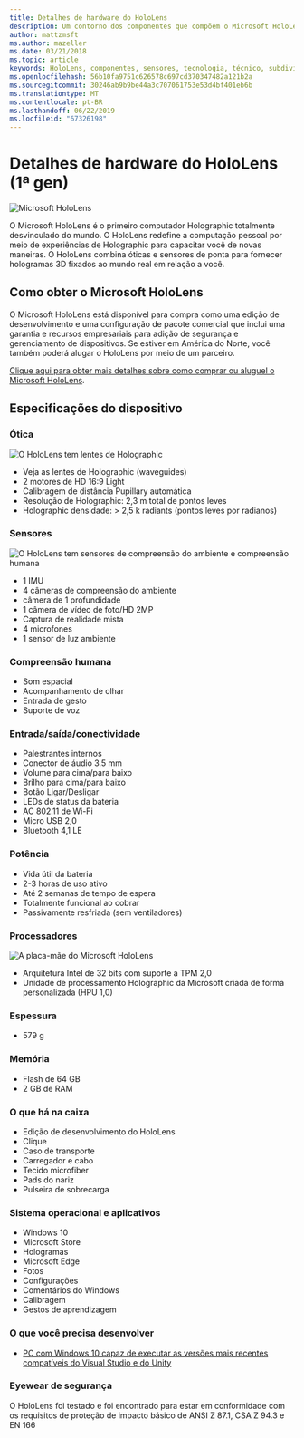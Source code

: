 ```yaml
---
title: Detalhes de hardware do HoloLens
description: Um contorno dos componentes que compõem o Microsoft HoloLens, o primeiro computador Holographic totalmente desvinculado do mundo que executa o Windows.
author: mattzmsft
ms.author: mazeller
ms.date: 03/21/2018
ms.topic: article
keywords: HoloLens, componentes, sensores, tecnologia, técnico, subdivisão, desmontagem,
ms.openlocfilehash: 56b10fa9751c626578c697cd370347482a121b2a
ms.sourcegitcommit: 30246ab9b9be44a3c707061753e53d4bf401eb6b
ms.translationtype: MT
ms.contentlocale: pt-BR
ms.lasthandoff: 06/22/2019
ms.locfileid: "67326198"
---
```

# <a name="hololens-1st-gen-hardware-details"></a>Detalhes de hardware do HoloLens (1ª gen)

![Microsoft HoloLens](images/see-through-400px.jpg)

O Microsoft HoloLens é o primeiro computador Holographic totalmente desvinculado do mundo. O HoloLens redefine a computação pessoal por meio de experiências de Holographic para capacitar você de novas maneiras. O HoloLens combina óticas e sensores de ponta para fornecer hologramas 3D fixados ao mundo real em relação a você.

## <a name="how-to-get-microsoft-hololens"></a>Como obter o Microsoft HoloLens

O Microsoft HoloLens está disponível para compra como uma edição de desenvolvimento e uma configuração de pacote comercial que inclui uma garantia e recursos empresariais para adição de segurança e gerenciamento de dispositivos. Se estiver em América do Norte, você também poderá alugar o HoloLens por meio de um parceiro.

[Clique aqui para obter mais detalhes sobre como comprar ou aluguel o Microsoft HoloLens](https://www.microsoft.com/hololens/buy).

## <a name="device-specifications"></a>Especificações do dispositivo

### <a name="optics"></a>Ótica

![O HoloLens tem lentes de Holographic](images/displays-400px.jpg)
* Veja as lentes de Holographic (waveguides)
* 2 motores de HD 16:9 Light
* Calibragem de distância Pupillary automática
* Resolução de Holographic: 2,3 m total de pontos leves
* Holographic densidade: > 2,5 k radiants (pontos leves por radianos)

### <a name="sensors"></a>Sensores

![O HoloLens tem sensores de compreensão do ambiente e compreensão humana](images/sensor-bar-400px.jpg)
* 1 IMU
* 4 câmeras de compreensão do ambiente
* câmera de 1 profundidade
* 1 câmera de vídeo de foto/HD 2MP
* Captura de realidade mista
* 4 microfones
* 1 sensor de luz ambiente

### <a name="human-understanding"></a>Compreensão humana
* Som espacial
* Acompanhamento de olhar
* Entrada de gesto
* Suporte de voz

### <a name="input--output--connectivity"></a>Entrada/saída/conectividade
* Palestrantes internos
* Conector de áudio 3.5 mm
* Volume para cima/para baixo
* Brilho para cima/para baixo
* Botão Ligar/Desligar
* LEDs de status da bateria
* AC 802.11 de Wi-Fi
* Micro USB 2,0
* Bluetooth 4,1 LE

### <a name="power"></a>Potência
* Vida útil da bateria
* 2-3 horas de uso ativo
* Até 2 semanas de tempo de espera
* Totalmente funcional ao cobrar
* Passivamente resfriada (sem ventiladores)

### <a name="processors"></a>Processadores

![A placa-mãe do Microsoft HoloLens](images/motherboard-400px.jpg)
* Arquitetura Intel de 32 bits com suporte a TPM 2,0
* Unidade de processamento Holographic da Microsoft criada de forma personalizada (HPU 1,0)

### <a name="weight"></a>Espessura
* 579 g

### <a name="memory"></a>Memória
* Flash de 64 GB
* 2 GB de RAM

### <a name="whats-in-the-box"></a>O que há na caixa
* Edição de desenvolvimento do HoloLens
* Clique
* Caso de transporte
* Carregador e cabo
* Tecido microfiber
* Pads do nariz
* Pulseira de sobrecarga

### <a name="os-and-apps"></a>Sistema operacional e aplicativos
* Windows 10
* Microsoft Store
* Hologramas
* Microsoft Edge
* Fotos
* Configurações
* Comentários do Windows
* Calibragem
* Gestos de aprendizagem

### <a name="what-you-need-to-develop"></a>O que você precisa desenvolver
* [PC com Windows 10 capaz de executar as versões mais recentes compatíveis do Visual Studio e do Unity](install-the-tools.md)

### <a name="safety-eyewear"></a>Eyewear de segurança

O HoloLens foi testado e foi encontrado para estar em conformidade com os requisitos de proteção de impacto básico de ANSI Z 87.1, CSA Z 94.3 e EN 166
